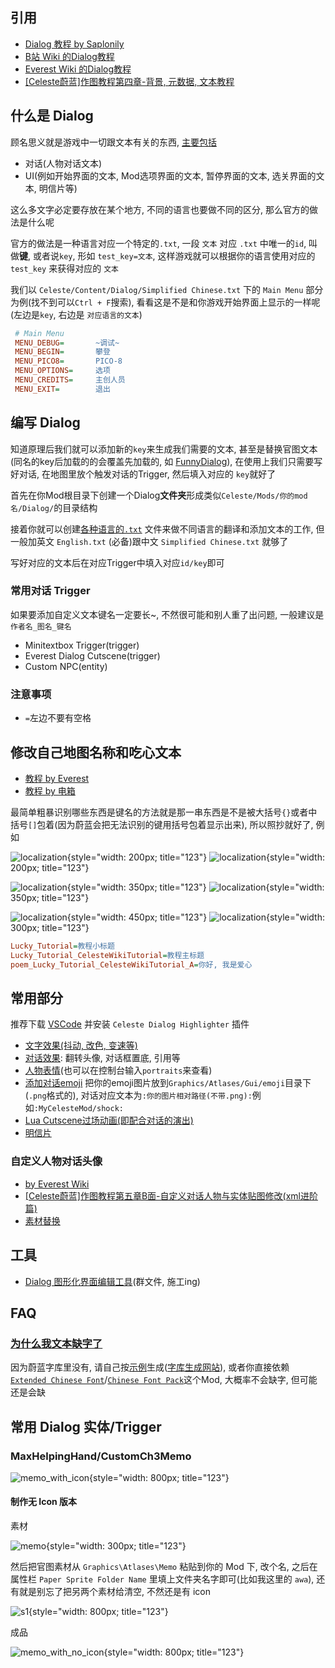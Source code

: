 ## 引用

* [Dialog 教程 by Saplonily](https://saplonily.top/celeste_modding_tutorial/mapping/room_meta_text/#_7)
* [B站 Wiki 的Dialog教程](https://wiki.biligame.com/celeste/%E6%96%87%E6%9C%AC%E6%95%99%E7%A8%8B)
* [Everest Wiki 的Dialog教程](https://github.com/EverestAPI/Resources/wiki/Adding-Custom-Dialogue)
* [[Celeste蔚蓝]作图教程第四章-背景, 元数据, 文本教程](https://www.bilibili.com/video/BV1Av4y1D7a8/?t=158)

## 什么是 Dialog

顾名思义就是游戏中一切跟文本有关的东西, [主要包括](https://wiki.biligame.com/celeste/%E6%96%87%E6%9C%AC%E6%95%99%E7%A8%8B#%E6%96%87%E6%9C%AC%E4%BD%BF%E7%94%A8)

* 对话(人物对话文本)
* UI(例如开始界面的文本, Mod选项界面的文本, 暂停界面的文本, 选关界面的文本, 明信片等)

这么多文字必定要存放在某个地方, 不同的语言也要做不同的区分, 那么官方的做法是什么呢

官方的做法是一种语言对应一个特定的`.txt`, 一段 `文本` 对应 `.txt` 中唯一的`id`, 叫做**键**, 或者说`key`, 形如 `test_key=文本`, 这样游戏就可以根据你的语言使用对应的 `test_key`
来获得对应的 `文本`

我们以 `Celeste/Content/Dialog/Simplified Chinese.txt` 下的 `Main Menu` 部分为例(找不到可以`Ctrl + F`搜索), 看看这是不是和你游戏开始界面上显示的一样呢(左边是`key`, 右边是
`对应语言的文本`)

 ```ini title="Simplified Chinese.txt"
  # Main Menu
  MENU_DEBUG=		~调试~
  MENU_BEGIN=		攀登
  MENU_PICO8=		PICO-8
  MENU_OPTIONS=	    选项
  MENU_CREDITS=	    主创人员
  MENU_EXIT=		退出
 ```

## 编写 Dialog

知道原理后我们就可以添加新的`key`来生成我们需要的文本, 甚至是替换官图文本(同名的key后加载的的会覆盖先加载的, 如 [FunnyDialog](https://www.bilibili.com/video/BV1Pz421i7SZ)), 在使用上我们只需要写好对话, 在地图里放个触发对话的Trigger, 然后填入对应的
`key`就好了

首先在你Mod根目录下创建一个Dialog**文件夹**形成类似`Celeste/Mods/你的mod名/Dialog/`的目录结构

接着你就可以创建[各种语言的`.txt`](https://github.com/EverestAPI/Resources/wiki/Adding-Custom-Dialogue#setting-up-the-dialogue-file)
文件来做不同语言的翻译和添加文本的工作, 但一般加英文 `English.txt` (必备)跟中文 `Simplified Chinese.txt` 就够了

写好对应的文本后在对应Trigger中填入对应`id/key`即可

### 常用对话 Trigger

如果要添加自定义文本键名一定要长~, 不然很可能和别人重了出问题, 一般建议是`作者名_图名_键名`

* Minitextbox Trigger(trigger)
* Everest Dialog Cutscene(trigger)
* Custom NPC(entity)

### 注意事项

* `=`左边不要有空格

## 修改自己地图名称和吃心文本

* [教程 by Everest](https://github.com/EverestAPI/Resources/wiki/map-metadata#map-name)
* [教程 by 电箱](https://www.bilibili.com/video/BV1Av4y1D7a8/?t=174)

最简单粗暴识别哪些东西是键名的方法就是那一串东西是不是被大括号`{}`或者中括号`[]`包着(因为蔚蓝会把无法识别的键用括号包着显示出来), 所以照抄就好了, 例如

![localization](../assets/mappings/dialog/localization/localization0.png){style="width: 200px; title="123"}
![localization](../assets/mappings/dialog/localization/localization3.png){style="width: 200px; title="123"}

![localization](../assets/mappings/dialog/localization/localization1.png){style="width: 350px; title="123"}
![localization](../assets/mappings/dialog/localization/localization4.png){style="width: 350px; title="123"}

![localization](../assets/mappings/dialog/localization/localization2.png){style="width: 450px; title="123"}
![localization](../assets/mappings/dialog/localization/localization5.png){style="width: 300px; title="123"}

```ini title="Simplified Chinese.txt"
Lucky_Tutorial=教程小标题
Lucky_Tutorial_CelesteWikiTutorial=教程主标题
poem_Lucky_Tutorial_CelesteWikiTutorial_A=你好, 我是爱心
```

## 常用部分

推荐下载 [VSCode](https://code.visualstudio.com/) 并安装 `Celeste Dialog Highlighter` 插件

* [文字效果(抖动, 改色, 变速等)](https://wiki.biligame.com/celeste/%E6%96%87%E6%9C%AC%E6%95%99%E7%A8%8B#%E6%96%87%E5%AD%97%E6%95%88%E6%9E%9C)
* [对话效果](https://wiki.biligame.com/celeste/%E6%96%87%E6%9C%AC%E6%95%99%E7%A8%8B#%E5%AF%B9%E8%AF%9D%E6%95%88%E6%9E%9C): 翻转头像, 对话框置底, 引用等
* [人物表情](https://wiki.biligame.com/celeste/%E6%96%87%E6%9C%AC%E6%95%99%E7%A8%8B#%E4%BA%BA%E7%89%A9%E8%A1%A8%E6%83%85)(也可以在控制台输入`portraits`来查看)
* [添加对话emoji](https://github.com/EverestAPI/Resources/wiki/Adding-Custom-Dialogue#custom-emotes)
  把你的emoji图片放到`Graphics/Atlases/Gui/emoji`目录下(`.png`格式的), 对话对应文本为`:你的图片相对路径(不带.png):`例如`:MyCelesteMod/shock:`
* [Lua Cutscene过场动画(即配合对话的演出)](lua_cutscene.md)
* [明信片](https://www.bilibili.com/video/BV1Av4y1D7a8/?t=179)

### 自定义人物对话头像

* [by Everest Wiki](https://github.com/EverestAPI/Resources/wiki/Custom-Portraits)
* [[Celeste蔚蓝]作图教程第五章B面-自定义对话人物与实体贴图修改(xml进阶篇)](https://www.bilibili.com/video/BV1cP4y1m7B2)
* [素材替换](./graphics/replace_assets.md)

## 工具

* [Dialog 图形化界面编辑工具]()(群文件, 施工ing)

## FAQ

### [为什么我文本缺字了](https://github.com/EverestAPI/Resources/wiki/Adding-Custom-Dialogue#custom-font-loading)

因为蔚蓝字库里没有, 请自己按[示例](https://www.bilibili.com/video/BV1A14y1W7hr)生成([字库生成网站](https://maddie480.ovh/celeste/font-generator)), 或者你直接依赖[
`Extended Chinese Font`](https://gamebanana.com/mods/53736)/[`Chinese Font Pack`](https://gamebanana.com/mods/493138)这个Mod, 大概率不会缺字, 但可能还是会缺

## 常用 Dialog 实体/Trigger

### MaxHelpingHand/CustomCh3Memo

![memo_with_icon](../assets/mappings/dialog/entities/memo_with_icon.png){style="width: 800px; title="123"}

#### 制作无 Icon 版本

素材

![memo](../assets/mappings/dialog/entities/memo.png){style="width: 300px; title="123"}

然后把官图素材从 `Graphics\Atlases\Memo` 粘贴到你的 Mod 下, 改个名, 之后在属性栏 `Paper Sprite Folder Name` 里填上文件夹名字即可(比如我这里的 `awa`), 还有就是别忘了把另两个素材给清空, 不然还是有 icon

![s1](../assets/mappings/dialog/entities/s1.png){style="width: 800px; title="123"}

成品

![memo_with_no_icon](../assets/mappings/dialog/entities/memo_with_no_icon.png){style="width: 800px; title="123"}

